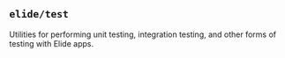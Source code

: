 ## `elide/test`

Utilities for performing unit testing, integration testing, and other forms of testing with Elide apps.
